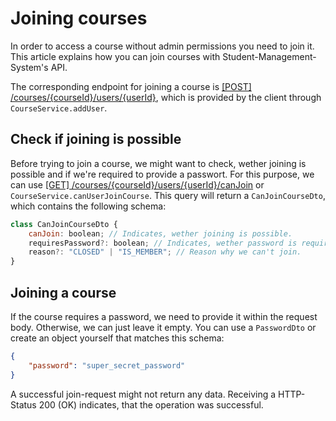 # Joining courses

In order to access a course without admin permissions you need to join it.
This article explains how you can join courses with Student-Management-System's API.

The corresponding endpoint for joining a course is [[POST] /courses/{courseId}/users/{userId}](http://147.172.178.30:3000/api/#/courses/addUser),
which is provided by the client through `CourseService.addUser`.

## Check if joining is possible

Before trying to join a course, we might want to check, wether joining is possible and if we're required to provide a passwort. 
For this purpose, we can use [[GET] /courses/{courseId}/users/{userId}/canJoin](http://147.172.178.30:3000/api/#/courses/canUserJoinCourse) 
or `CourseService.canUserJoinCourse`. This query will return a `CanJoinCourseDto`, which contains the following schema:

```javascript
class CanJoinCourseDto {
	canJoin: boolean; // Indicates, wether joining is possible.
	requiresPassword?: boolean; // Indicates, wether password is required.
	reason?: "CLOSED" | "IS_MEMBER"; // Reason why we can't join.
}
```

## Joining a course

If the course requires a password, we need to provide it within the request body. Otherwise, we can just leave it empty.
You can use a `PasswordDto` or create an object yourself that matches this schema:
```json
{
	"password": "super_secret_password"
}
```

A successful join-request might not return any data. Receiving a HTTP-Status 200 (OK) indicates, that the operation was successful. 

